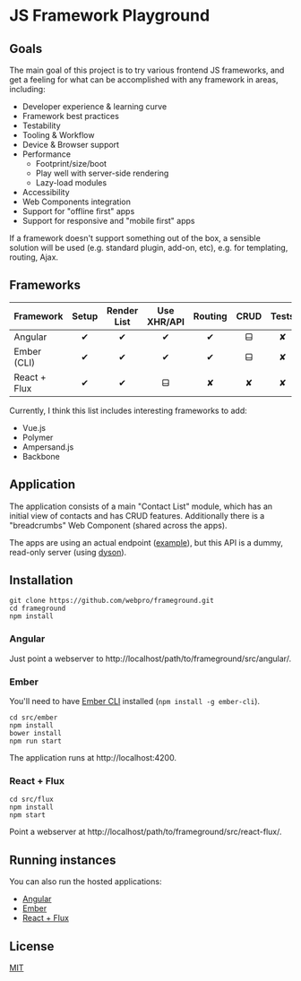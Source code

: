 # JS Framework Playground

## Goals

The main goal of this project is to try various frontend JS frameworks, and get a feeling for what can be accomplished with any framework in areas, including:

* Developer experience & learning curve
* Framework best practices
* Testability
* Tooling & Workflow
* Device & Browser support
* Performance
    * Footprint/size/boot
    * Play well with server-side rendering
    * Lazy-load modules
* Accessibility
* Web Components integration
* Support for "offline first" apps
* Support for responsive and "mobile first" apps

If a framework doesn't support something out of the box, a sensible solution will be used (e.g. standard plugin, add-on, etc), e.g. for templating, routing, Ajax.

## Frameworks

Framework | Setup | Render List | Use XHR/API | Routing | CRUD | Tests
:--|:-:|:-:|:-:|:-:|:-:|:-:
Angular | ✔︎ | ✔︎ | ✔︎ | ✔︎ | ⬓ | ✘
Ember (CLI) | ✔︎ | ✔︎ | ✔︎ | ✔︎ | ⬓ | ✘
React + Flux | ✔︎ | ✔︎ | ⬓ | ✘ | ✘ | ✘

Currently, I think this list includes interesting frameworks to add:

* Vue.js
* Polymer
* Ampersand.js
* Backbone

## Application

The application consists of a main "Contact List" module, which has an initial view of contacts and has CRUD features. Additionally there is a "breadcrumbs" Web Component (shared across the apps).

The apps are using an actual endpoint ([example](http://frameground.webpro.nl/contacts)), but this API is a dummy, read-only server (using [dyson](http://webpro.github.io/dyson/)).

## Installation

    git clone https://github.com/webpro/frameground.git
    cd frameground
    npm install

### Angular
    
Just point a webserver to http://localhost/path/to/frameground/src/angular/.

### Ember

You'll need to have [Ember CLI](http://www.ember-cli.com/) installed (`npm install -g ember-cli`).

    cd src/ember
    npm install
    bower install
    npm run start

The application runs at http://localhost:4200.

### React + Flux

    cd src/flux
    npm install
    npm start

Point a webserver at http://localhost/path/to/frameground/src/react-flux/.

## Running instances

You can also run the hosted applications:

* [Angular](http://webpro.github.io/frameground/src/angular/)
* [Ember](http://webpro.github.io/frameground/src/ember/dist/)
* [React + Flux](http://webpro.github.io/frameground/src/react-flux/)

## License

[MIT](http://webpro.mit-license.org/)
